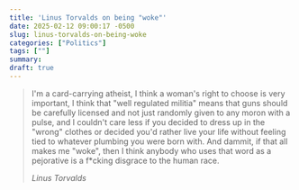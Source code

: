 ```yaml
---
title: 'Linus Torvalds on being "woke"'
date: 2025-02-12 09:00:17 -0500
slug: linus-torvalds-on-being-woke
categories: ["Politics"]
tags: [""]
summary: 
draft: true
---
```



> I'm a card-carrying atheist, I think a woman's right to choose is very important, I think that "well regulated militia" means that guns should be carefully licensed and not just randomly given to any moron with a pulse, and I couldn't care less if you decided to dress up in the "wrong" clothes or decided you'd rather live your life without feeling tied to whatever plumbing you were born with.
And dammit, if that all makes me "woke", then I think anybody who uses that word as a pejorative is a f*cking disgrace to the human race.
> 
> <cite>Linus Torvalds</cite>
